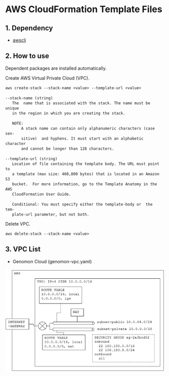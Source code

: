 # AWS CloudFormation Template Files

## 1. Dependency

 - [awscli](https://docs.aws.amazon.com/streams/latest/dev/kinesis-tutorial-cli-installation.html)

## 2. How to use

Dependent packages are installed automatically.

Create AWS Virtual Private Cloud (VPC).

```
aws create-stack --stack-name <value> --template-url <value>

--stack-name (string)
   The  name that is associated with the stack. The name must be unique
   in the region in which you are creating the stack.

   NOTE:
       A stack name can contain only alphanumeric characters (case sen-
       sitive)  and hyphens. It must start with an alphabetic character
       and cannot be longer than 128 characters.

--template-url (string)
   Location of file containing the template body. The URL must point to
   a template (max size: 460,800 bytes) that is located in an Amazon S3
   bucket.  For more information, go to the Template Anatomy in the AWS
   CloudFormation User Guide.

   Conditional: You must specify either the template-body or  the  tem-
   plate-url parameter, but not both.
```

Delete VPC.

```
aws delete-stack --stack-name <value>
```


## 3. VPC List

 - Genomon Cloud (genomon-vpc.yaml)

![document](./img/genomon-cloud.PNG)

